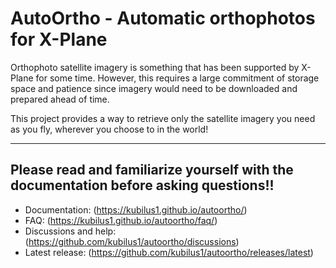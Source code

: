 # AutoOrtho - Automatic orthophotos for X-Plane

Orthophoto satellite imagery is something that has been supported by X-Plane
for some time.  However, this requires a large commitment of storage
space and patience since imagery would need to be downloaded and prepared
ahead of time.

This project provides a way to retrieve only the satellite imagery you need as you fly,
wherever you choose to in the world!

---
Please read and familiarize yourself with the documentation before asking
questions!!
---

* Documentation: (https://kubilus1.github.io/autoortho/)
* FAQ: (https://kubilus1.github.io/autoortho/faq/)
* Discussions and help: (https://github.com/kubilus1/autoortho/discussions)
* Latest release: (https://github.com/kubilus1/autoortho/releases/latest)
